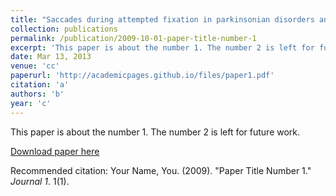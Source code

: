 ```yaml
---
title: "Saccades during attempted fixation in parkinsonian disorders and recessive ataxia: from microsaccades to square-wave jerks."
collection: publications
permalink: /publication/2009-10-01-paper-title-number-1
excerpt: 'This paper is about the number 1. The number 2 is left for future work.'
date: Mar 13, 2013
venue: 'cc'
paperurl: 'http://academicpages.github.io/files/paper1.pdf'
citation: 'a'
authors: 'b'
year: 'c'
---
```

This paper is about the number 1. The number 2 is left for future work.

[Download paper here](http://academicpages.github.io/files/paper1.pdf)

Recommended citation: Your Name, You. (2009). "Paper Title Number 1." <i>Journal 1</i>. 1(1).
